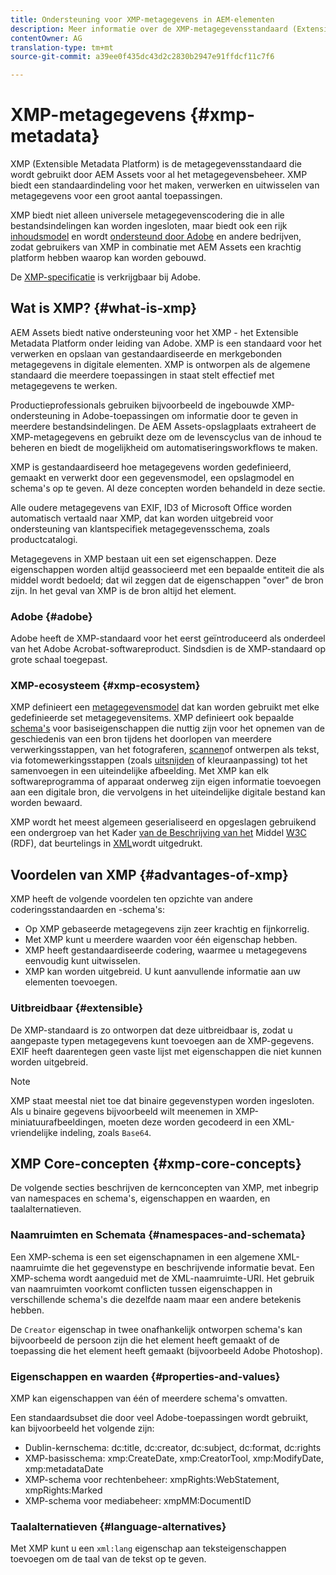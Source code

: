 ```yaml
---
title: Ondersteuning voor XMP-metagegevens in AEM-elementen
description: Meer informatie over de XMP-metagegevensstandaard (Extensible Metadata Platform) die door AEM Assets wordt gebruikt voor metagegevensbeheer. XMP biedt een standaardindeling voor het maken, verwerken en uitwisselen van metagegevens voor een groot aantal toepassingen.
contentOwner: AG
translation-type: tm+mt
source-git-commit: a39ee0f435dc43d2c2830b2947e91ffdcf11c7f6

---
```



# XMP-metagegevens {#xmp-metadata}

XMP (Extensible Metadata Platform) is de metagegevensstandaard die wordt gebruikt door AEM Assets voor al het metagegevensbeheer. XMP biedt een standaardindeling voor het maken, verwerken en uitwisselen van metagegevens voor een groot aantal toepassingen.

XMP biedt niet alleen universele metagegevenscodering die in alle bestandsindelingen kan worden ingesloten, maar biedt ook een rijk [inhoudsmodel](xmp.md#xmp-core-concepts) en wordt [ondersteund door Adobe](xmp.md#advantages-of-xmp) en andere bedrijven, zodat gebruikers van XMP in combinatie met AEM Assets een krachtig platform hebben waarop kan worden gebouwd.

De [XMP-specificatie](https://www.adobe.com/devnet/xmp.html) is verkrijgbaar bij Adobe.

## Wat is XMP? {#what-is-xmp}

AEM Assets biedt native ondersteuning voor het XMP - het Extensible Metadata Platform onder leiding van Adobe. XMP is een standaard voor het verwerken en opslaan van gestandaardiseerde en merkgebonden metagegevens in digitale elementen. XMP is ontworpen als de algemene standaard die meerdere toepassingen in staat stelt effectief met metagegevens te werken.

Productieprofessionals gebruiken bijvoorbeeld de ingebouwde XMP-ondersteuning in Adobe-toepassingen om informatie door te geven in meerdere bestandsindelingen. De AEM Assets-opslagplaats extraheert de XMP-metagegevens en gebruikt deze om de levenscyclus van de inhoud te beheren en biedt de mogelijkheid om automatiseringsworkflows te maken.

XMP is gestandaardiseerd hoe metagegevens worden gedefinieerd, gemaakt en verwerkt door een gegevensmodel, een opslagmodel en schema&#39;s op te geven. Al deze concepten worden behandeld in deze sectie.

Alle oudere metagegevens van EXIF, ID3 of Microsoft Office worden automatisch vertaald naar XMP, dat kan worden uitgebreid voor ondersteuning van klantspecifiek metagegevensschema, zoals productcatalogi.

Metagegevens in XMP bestaan uit een set eigenschappen. Deze eigenschappen worden altijd geassocieerd met een bepaalde entiteit die als middel wordt bedoeld; dat wil zeggen dat de eigenschappen &quot;over&quot; de bron zijn. In het geval van XMP is de bron altijd het element.

### Adobe {#adobe}

Adobe heeft de XMP-standaard voor het eerst geïntroduceerd als onderdeel van het Adobe Acrobat-softwareproduct. Sindsdien is de XMP-standaard op grote schaal toegepast.

### XMP-ecosysteem {#xmp-ecosystem}

XMP definieert een [metagegevensmodel](https://en.wikipedia.org/wiki/Metadata) dat kan worden gebruikt met elke gedefinieerde set metagegevensitems. XMP definieert ook bepaalde [schema&#39;s](https://en.wikipedia.org/wiki/XML_schema) voor basiseigenschappen die nuttig zijn voor het opnemen van de geschiedenis van een bron tijdens het doorlopen van meerdere verwerkingsstappen, van het fotograferen, [scannen](https://en.wikipedia.org/wiki/Image_scanner)of ontwerpen als tekst, via fotomewerkingsstappen (zoals [uitsnijden](https://en.wikipedia.org/wiki/Cropping_%28image%29) of kleuraanpassing) tot het samenvoegen in een uiteindelijke afbeelding. Met XMP kan elk softwareprogramma of apparaat onderweg zijn eigen informatie toevoegen aan een digitale bron, die vervolgens in het uiteindelijke digitale bestand kan worden bewaard.

XMP wordt het meest algemeen geserialiseerd en opgeslagen gebruikend een ondergroep van het Kader [van de Beschrijving van het](https://en.wikipedia.org/wiki/World_Wide_Web_Consortium) Middel [W3C](https://en.wikipedia.org/wiki/Resource_Description_Framework) (RDF), dat beurtelings in [XML](https://en.wikipedia.org/wiki/XML)wordt uitgedrukt.

## Voordelen van XMP {#advantages-of-xmp}

XMP heeft de volgende voordelen ten opzichte van andere coderingsstandaarden en -schema&#39;s:

* Op XMP gebaseerde metagegevens zijn zeer krachtig en fijnkorrelig.
* Met XMP kunt u meerdere waarden voor één eigenschap hebben.
* XMP heeft gestandaardiseerde codering, waarmee u metagegevens eenvoudig kunt uitwisselen.
* XMP kan worden uitgebreid. U kunt aanvullende informatie aan uw elementen toevoegen.

### Uitbreidbaar {#extensible}

De XMP-standaard is zo ontworpen dat deze uitbreidbaar is, zodat u aangepaste typen metagegevens kunt toevoegen aan de XMP-gegevens. EXIF heeft daarentegen geen vaste lijst met eigenschappen die niet kunnen worden uitgebreid.

>[!NOTE]
>
>XMP staat meestal niet toe dat binaire gegevenstypen worden ingesloten. Als u binaire gegevens bijvoorbeeld wilt meenemen in XMP-miniatuurafbeeldingen, moeten deze worden gecodeerd in een XML-vriendelijke indeling, zoals `Base64`.

## XMP Core-concepten {#xmp-core-concepts}

De volgende secties beschrijven de kernconcepten van XMP, met inbegrip van namespaces en schema&#39;s, eigenschappen en waarden, en taalalternatieven.

### Naamruimten en Schemata {#namespaces-and-schemata}

Een XMP-schema is een set eigenschapnamen in een algemene XML-naamruimte die het gegevenstype en beschrijvende informatie bevat. Een XMP-schema wordt aangeduid met de XML-naamruimte-URI. Het gebruik van naamruimten voorkomt conflicten tussen eigenschappen in verschillende schema&#39;s die dezelfde naam maar een andere betekenis hebben.

De `Creator` eigenschap in twee onafhankelijk ontworpen schema&#39;s kan bijvoorbeeld de persoon zijn die het element heeft gemaakt of de toepassing die het element heeft gemaakt (bijvoorbeeld Adobe Photoshop).

### Eigenschappen en waarden {#properties-and-values}

XMP kan eigenschappen van één of meerdere schema&#39;s omvatten.

Een standaardsubset die door veel Adobe-toepassingen wordt gebruikt, kan bijvoorbeeld het volgende zijn:

* Dublin-kernschema: dc:title, dc:creator, dc:subject, dc:format, dc:rights
* XMP-basisschema: xmp:CreateDate, xmp:CreatorTool, xmp:ModifyDate, xmp:metadataDate
* XMP-schema voor rechtenbeheer: xmpRights:WebStatement, xmpRights:Marked
* XMP-schema voor mediabeheer: xmpMM:DocumentID

### Taalalternatieven {#language-alternatives}

Met XMP kunt u een `xml:lang` eigenschap aan teksteigenschappen toevoegen om de taal van de tekst op te geven.
